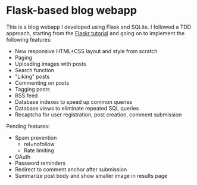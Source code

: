 # Flask-based blog webapp

This is a blog webapp I developed using Flask and SQLite.
I followed a TDD approach,
starting from the [Flaskr tutorial](https://flask.palletsprojects.com/en/2.0.x/tutorial/)
and going on to implement the following features:

* New responsive HTML+CSS layout and style from scratch
* Paging
* Uploading images with posts
* Search function
* "Liking" posts
* Commenting on posts
* Tagging posts
* RSS feed
* Database indexes to speed up common queries
* Database views to eliminate repeated SQL queries
* Recaptcha for user registration, post creation, comment submission

Pending features:

* Spam prevention
    - rel=nofollow
    - Rate limiting
* OAuth
* Password reminders
* Redirect to comment anchor after submission
* Summarize post body and show smaller image in results page
